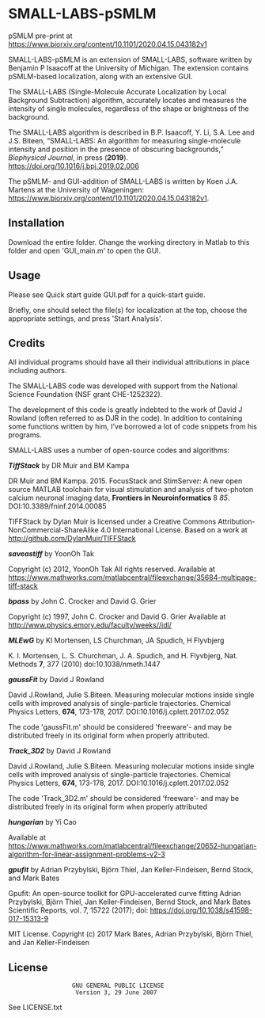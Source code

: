 # SMALL-LABS-pSMLM

pSMLM pre-print at https://www.biorxiv.org/content/10.1101/2020.04.15.043182v1

SMALL-LABS-pSMLM is an extension of SMALL-LABS, software written by Benjamin P Isaacoff at the University of Michigan. The extension contains pSMLM-based localization, along with an extensive GUI.

The SMALL-LABS (Single-Molecule Accurate Localization by Local Background Subtraction) algorithm, accurately locates and measures the intensity of single molecules, regardless of the shape or brightness of the background.

The SMALL-LABS algorithm is described in B.P. Isaacoff, Y. Li, S.A. Lee and J.S. Biteen, “SMALL-LABS: An algorithm for measuring single-molecule intensity and position in the presence of obscuring backgrounds,” _Biophysical Journal_, in press (**2019**). https://doi.org/10.1016/j.bpj.2019.02.006

The pSMLM- and GUI-addition of SMALL-LABS is written by Koen J.A. Martens at the University of Wageningen: https://www.biorxiv.org/content/10.1101/2020.04.15.043182v1.

## Installation

Download the entire folder. Change the working directory in Matlab to this folder and open 'GUI_main.m' to open the GUI.

## Usage

Please see Quick start guide GUI.pdf for a quick-start guide.

Briefly, one should select the file(s) for localization at the top, choose the appropriate settings, and press 'Start Analysis'.

## Credits

All individual programs should have all their individual attributions in place including authors. 

The SMALL-LABS code was developed with support from the National Science Foundation (NSF grant CHE-1252322).

The development of this code is greatly indebted to the work of David J Rowland (often referred to as DJR in the code). In addition to containing some functions written by him, I’ve borrowed a lot of code snippets from his programs.

SMALL-LABS uses a number of open-source codes and algorithms:

**_TiffStack_** by DR Muir and BM Kampa 

DR Muir and BM Kampa. 2015. FocusStack and StimServer: A new open source MATLAB toolchain for visual stimulation and analysis of two-photon calcium neuronal imaging data, **Frontiers in Neuroinformatics** 8 *85*. DOI:10.3389/fninf.2014.00085

TIFFStack by Dylan Muir is licensed under a Creative Commons Attribution-NonCommercial-ShareAlike 4.0 International License.
Based on a work at http://github.com/DylanMuir/TIFFStack

**_saveastiff_** by YoonOh Tak

Copyright (c) 2012, YoonOh Tak
All rights reserved.
Available at https://www.mathworks.com/matlabcentral/fileexchange/35684-multipage-tiff-stack

**_bpass_** by John C. Crocker and David G. Grier  

Copyright (c) 1997, John C. Crocker and David G. Grier
Available at http://www.physics.emory.edu/faculty/weeks//idl/

**_MLEwG_** by KI Mortensen, LS Churchman, JA Spudich, H Flyvbjerg

K. I. Mortensen, L. S. Churchman, J. A. Spudich, and H. Flyvbjerg, Nat. Methods **7**, 377 (2010) doi:10.1038/nmeth.1447 

**_gaussFit_** by David J Rowland

David J.Rowland, Julie S.Biteen. Measuring molecular motions inside single cells with improved analysis of single-particle trajectories. Chemical Physics Letters, **674**, 173-178, 2017. DOI:10.1016/j.cplett.2017.02.052

The code 'gaussFit.m' should be considered 'freeware'- and may be distributed freely in its original form when properly attributed.

**_Track_3D2_** by David J Rowland 

David J.Rowland, Julie S.Biteen. Measuring molecular motions inside single cells with improved analysis of single-particle trajectories. Chemical Physics Letters, **674**, 173-178, 2017. DOI:10.1016/j.cplett.2017.02.052

The code 'Track_3D2.m' should be considered 'freeware'- and may be distributed freely in its original form when properly attributed

**_hungarian_** by Yi Cao 

Available at https://www.mathworks.com/matlabcentral/fileexchange/20652-hungarian-algorithm-for-linear-assignment-problems-v2-3

**_gpufit_** by Adrian Przybylski, Björn Thiel, Jan Keller-Findeisen, Bernd Stock, and Mark Bates

Gpufit: An open-source toolkit for GPU-accelerated curve fitting
Adrian Przybylski, Björn Thiel, Jan Keller-Findeisen, Bernd Stock, and Mark Bates
Scientific Reports, vol. 7, 15722 (2017); doi: https://doi.org/10.1038/s41598-017-15313-9

MIT License.
Copyright (c) 2017 Mark Bates, Adrian Przybylski, Björn Thiel, and Jan Keller-Findeisen


## License

                      GNU GENERAL PUBLIC LICENSE
                       Version 3, 29 June 2007

  See LICENSE.txt
